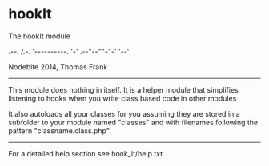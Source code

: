 hookIt
======

The hookIt module

 .--.
/.-. '----------.
\'-' .--"--""-"-'
 '--'

Nodebite 2014, Thomas Frank

--------------------------------------------------------------

This module does nothing in itself.
It is a  helper module that simplifies listening
to hooks when you write class based code in other modules

It also autoloads all your classes for you assuming they
are stored in a subfolder to your module named "classes"
and with filenames following the pattern "classname.class.php".


--------------------------------------------------------------

For a detailed help section see hook_it/help.txt